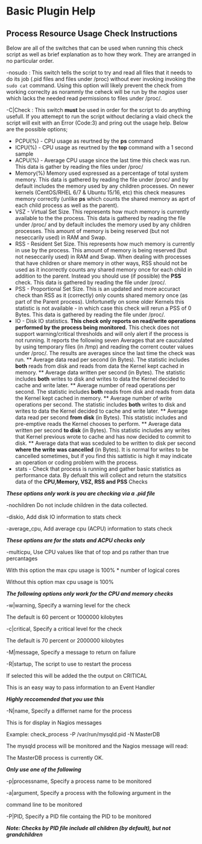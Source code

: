 # Basic Plugin Help



## Process Resource Usage Check Instructions

Below are all of the switches that can be used when running this check script as well as brief explanation as to how they work. They are arranged in no particular order.

-nosudo : This switch tells the script to try and read all files that it needs to do its job (.pid files and files under /proc) without ever invoking invoking the `sudo cat` command. Using this option will likely prevent the check from working correclty as norammly the ceheck will be run by the *nagios* user which lacks the needed read permissions to files under /proc/.

-C|Check : This switch **must** be used in order for the script to do anything usefull. If you attemept to run the script without declaring a vlaid check the script will exit with an Error (Code:3) and pring out the usage help. Below are the possible options; 
* PCPU(%) - CPU usage as reurtned by the **ps** command
* ICPU(%) - CPU usage as reurtned by the **top** command with a 1 second sample
* ACPU(%) - Average CPU usage since the last time this check was run. This data is gather by reading the files under /proc/
* Memory(%) Memory used expressed as a percentage of total system memory. This data is gathered by reading the file under /proc/ and by default includes the memory used by any children processes. On newer kernels (CentOS/RHEL 6/7 & Ubuntu 15/16, etc) this check measures memory correctly (unlike **ps** which counts the shared memory as aprt of each child process as well as the parent). 
* VSZ - Virtual Set Size. This represents how much memory is currently available to the the process. This data is gathered by reading the file under /proc/ and by default includes the memory used by any children processes. This amount of memory is being reserved (but not neseccarily used) in RAM and Swap.  
* RSS - Resident Set Size. This represents how much memory is currently in use by the process. This amount of memory is being reserved (but not neseccarily used) in RAM and Swap. When dealing with processes that have children or share memory in other ways, RSS should not be used as it incorrectly counts any shared memory once for each child in addition to the parent. Instead you should use (if possible) the **PSS** check. This data is gathered by reading the file under /proc/.
* PSS - Proportional Set Size. This is an updated and more accuract check than RSS as it (correctly) only counts shared memory once (as part of the Parent process). Unfortunetly on some older Kernels this statistic is not available - in which case this check will rerun a PSS of 0 Bytes. This data is gathered by reading the file under /proc/.
* IO - Disk IO statistics. **This check only reports on read/write operations performed by the process being monitored.** This check does not support warning/critical thresholds and will only alert if the process is not running. It reports the following seven Averages that are cauculated by using temporary files (in /tmp) and reading the corrent couter values under /proc/. The results are averages since the last time the check was run.
** Average data read per second (in Bytes). The statistic includes **both** reads from disk and reads from data the Kernel kept cached in memory.
** Average data written per second (in Bytes). The statistic includes **both** writes to disk and writes to data the Kernel decided to cache and write later. 
** Average number of read operations per second. The statistic includes **both** reads from disk and reads from data the Kernel kept cached in memory.
** Average number of write operations per second. The statistic includes **both** writes to disk and writes to data the Kernel decided to cache and write later. 
** Average data read per second **from disk** (in Bytes). This statistic includes and pre-emptive reads the Kernel chooses to perform.
** Average data written per second **to disk** (in Bytes). This statistic includes any writes that Kernel previous wrote to cache and has now decided to commit to disk.
** Average data that was sceduled to be written to disk per second **where the write was cancelled** (in Bytes). It is normal for writes to be cancelled sometimes, but if you find this sattistic is high it may indicate an operation or coding problem with the process.
* stats - Check that process is running and gather basic statistics as performance data. By defualt this will collect and return the statsitics data of the **CPU,Memory, VSZ, RSS and PSS** Checks 


***These options only work is you are checking via a .pid file***

-nochildren  Do not include children in the data collected. 

-diskio,  Add disk IO information to stats check

-average_cpu,  Add average cpu (ACPU) information to stats check 

***These options are for the stats and ACPU checks only***

-multicpu,  Use CPU values like that of top and ps rather than true percantages

With this option the max cpu usage is 100% * number of logical cores

Without this option max cpu usage is 100% 

***The following options only work for the CPU and memory checks*** 

-w|warning,  Specify a warning level for the check

The default is 60 percent or 1000000 kilobytes

-c|critical,  Specify a critical level for the check

The default is 70 percent or 2000000 kilobytes

-M|message,  Specify a message to return on failure

-R|startup,  The script to use to restart the process

If selected this will be added the the output on CRITICAL

This is an easy way to pass information to an Event Handler

***Highly reccomended that you use this***

-N|name,  Specify a differnet name for the process

This is for display in Nagios messages

Example: check_process -P /var/run/mysqld.pid -N MasterDB

The mysqld process will be monitored and the Nagios message will read:

The MasterDB process is currently OK.

***Only use one of the following***

-p|processname,  Specify a process name to be monitored

-a|argument,  Specify a process with the following argument in the

command line to be monitored

-P|PID,  Specify a PID file containg the PID to be monitored

***Note: Checks by PID file include all children (by default), but not grandchildren***

